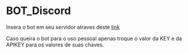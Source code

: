 # BOT_Discord
Insera o bot em seu servidor atraves deste [link](https://discord.com/oauth2/authorize?client_id=1000569311196356688&scope=bot&permissions=2147503104)

Caso queira o bot para o uso pessoal apenas troque o valor da KEY e da APIKEY para os valores de suas chaves.
